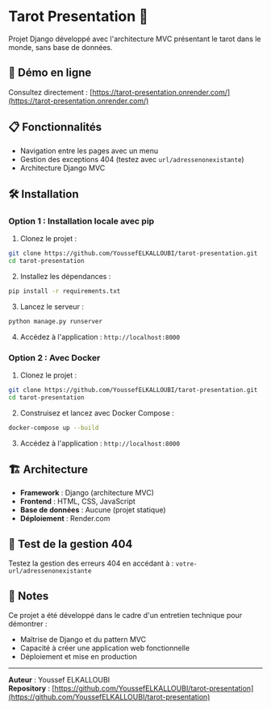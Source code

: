 # Tarot Presentation 🔮

Projet Django développé avec l'architecture MVC présentant le tarot dans le monde, sans base de données.

## 🚀 Démo en ligne

Consultez directement : [https://tarot-presentation.onrender.com/](https://tarot-presentation.onrender.com/)

## 📋 Fonctionnalités

- Navigation entre les pages avec un menu
- Gestion des exceptions 404 (testez avec `url/adressenonexistante`)
- Architecture Django MVC

## 🛠️ Installation

### Option 1 : Installation locale avec pip

1. Clonez le projet :
```bash
git clone https://github.com/YoussefELKALLOUBI/tarot-presentation.git
cd tarot-presentation
```

2. Installez les dépendances :
```bash
pip install -r requirements.txt
```

3. Lancez le serveur :
```bash
python manage.py runserver
```

4. Accédez à l'application : `http://localhost:8000`

### Option 2 : Avec Docker

1. Clonez le projet :
```bash
git clone https://github.com/YoussefELKALLOUBI/tarot-presentation.git
cd tarot-presentation
```

2. Construisez et lancez avec Docker Compose :
```bash
docker-compose up --build
```

3. Accédez à l'application : `http://localhost:8000`

## 🏗️ Architecture

- **Framework** : Django (architecture MVC)
- **Frontend** : HTML, CSS, JavaScript
- **Base de données** : Aucune (projet statique)
- **Déploiement** : Render.com

## 🔧 Test de la gestion 404

Testez la gestion des erreurs 404 en accédant à : `votre-url/adressenonexistante`

## 📝 Notes

Ce projet a été développé dans le cadre d'un entretien technique pour démontrer :
- Maîtrise de Django et du pattern MVC
- Capacité à créer une application web fonctionnelle
- Déploiement et mise en production

---

**Auteur** : Youssef ELKALLOUBI  
**Repository** : [https://github.com/YoussefELKALLOUBI/tarot-presentation](https://github.com/YoussefELKALLOUBI/tarot-presentation)
